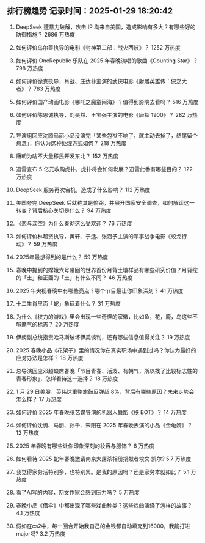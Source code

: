 
## 排行榜趋势 记录时间：2025-01-29 18:20:42
  
  1. DeepSeek 遭暴力破解，攻击 IP 均来自美国，造成影响有多大？有哪些好的防御措施？ 2686 万热度
    
  2. 如何评价乌尔善执导的电影《封神第二部：战火西岐》？ 1252 万热度
    
  3. 如何评价 OneRepublic 乐队在 2025 年春晚演唱的歌曲《Counting Star》？ 798 万热度
    
  4. 如何评价徐克执导，肖战、庄达菲主演的武侠电影《射雕英雄传：侠之大者》？ 783 万热度
    
  5. 如何评价国产动画电影《哪吒之魔童闹海》？值得到影院去看吗？ 516 万热度
    
  6. 如何评价陈思诚执导，刘昊然、王宝强主演的电影《唐探 1900》？ 282 万热度
    
  7. 导演组回应沈腾马丽小品没演完「某些包袱不响了，就主动去掉了，结尾留个悬念」，你认为这种处理方式如何？ 218 万热度
    
  8. 唐朝为啥不大量移民开发东北？ 152 万热度
    
  9. 迅雷宣布 5 亿元收购虎扑，虎扑将会如何发展？迅雷此番有哪些目的？ 122 万热度
    
  10. DeepSeek 服务再次宕机，造成了什么影响？ 112 万热度
    
  11. 美国夸完 DeepSeek 后就称其是偷窃，并展开国家安全调查，如何解读这一转变？背后核心关切是什么？ 94 万热度
    
  12. 《恋与深空》为什么秦彻这么受欢迎？ 76 万热度
    
  13. 如何评价林超贤执导，黄轩、于适、张涵予主演的军事战争电影《蛟龙行动》？ 59 万热度
    
  14. 2025年最想得到的是什么？ 59 万热度
    
  15. 春晚中提到的嫦娥六号带回的世界首份月背土壤样品有哪些研究价值？月背挖的「土」和正面的「土」有什么不同？ 46 万热度
    
  16. 2025 年央视春晚中有哪些亮点？哪个节目最让你印象深刻？ 41 万热度
    
  17. 十二生肖里面「蛇」象征着什么？ 31 万热度
    
  18. 为什么《权力的游戏》里会出现一些奇怪的家徽，比如鱼，花，鹿，鸟这些不够霸气的标志？ 20 万热度
    
  19. 伊朗副总统指责哈马斯破坏伊美谈判，还有哪些信息值得关注？ 19 万热度
    
  20. 2025 春晚小品《花架子》里的情况你在真实职场中遇到过吗？你认为最好的应对办法是怎样？ 18 万热度
    
  21. 总导演回应邓超缺席春晚「节目青春、活泼、有朝气，所以找了比较标志性的青春形象」，怎样看待这一选择？ 18 万热度
    
  22. 1 月 29 日美股，英伟达重整旗鼓反弹超 8%，背后有哪些原因？未来走势会怎么样？ 17 万热度
    
  23. 如何评价 2025 年春晚张艺谋导演的机器人舞蹈《秧 BOT》？ 14 万热度
    
  24. 如何评价沈腾、马丽、孙千、宋阳在 2025 年春晚表演的小品《金龟婿》？ 12 万热度
    
  25. 2025 年春晚有哪些让你印象深刻的妆容与服饰？ 8 万热度
    
  26. 如何看待 2025 蛇年春晚邀请南京大屠杀相册捐献者埃文·凯尔? 5.7 万热度
    
  27. 我觉得家务活特别多，也特别累。是我的原因吗？还是家务本就如此？ 5.1 万热度
    
  28. 看了AI写的内容，网文作家会感到压力吗？ 5 万热度
    
  29. 春晚小品《借伞》中都出现了哪些戏曲种类？这些戏曲演绎了怎样的故事？ 4.1 万热度
    
  30. 假如在cs2中，每一回合开始我自己的金钱都自动填充到16000，我能打进major吗? 3.2 万热度
    